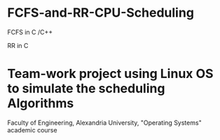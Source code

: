# FCFS-and-RR-CPU-Scheduling

FCFS in C /C++

RR in C

# Team-work project using Linux OS to simulate the scheduling Algorithms

Faculty of Engineering, Alexandria University, "Operating Systems" academic course 
